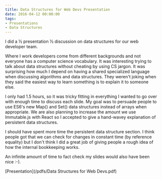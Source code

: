 ```yaml
---
title: Data Structures for Web Devs Presentation
date: 2016-04-12 00:00:00
tags:
- Presentations
- Data Structures
---
```

I did a ½ presentation ½ discussion on data structures for our web developer team.

Where I work developers come from different backgrounds and not everyone has a computer science vocabulary.  It was interesting trying to talk about data structures without cheating by using CS jargon.  It was surprising how much I depend on having a shared specialized language when discussing algorithms and data structures.  They weren't joking when they said the easiest way to learn something is to explain it to someone else.

I only had 1.5 hours, so it was tricky fitting in everything I wanted to go over with enough time to discuss each slide.  My goal was to persuade people to use ES6's new Map() and Set() data structures instead of arrays when appropriate.  We are also planning to increase the amount we use Immutable.js with React so I accepted to give a hand-wavey explanation of persistent data structures.

I should have spent more time the persistent data structure section.  I think people got that we can check for changes in constant time (by reference equality) but I don't think I did a great job of giving people a rough idea of how the internal bookkeeping works.

An infinite amount of time to fact check my slides would also have been nice :-).

[Presentation](/pdfs/Data Structures for Web Devs.pdf)